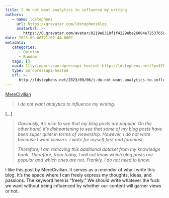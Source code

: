 ```yaml
---
title: I do not want analytics to influence my writing
authors:
   - name: ldstephens
     url: https://gravatar.com/ldstephensblog
     avatarUrl: >-
        https://0.gravatar.com/avatar/0219e8318f1f4229ebe26084e7253765017f43ca0c631be37dc6d0b8ad6e40a4?s=96&d=identicon&r=G
date: 2023-09-06T21:07:44.000Z
metadata:
   categories:
      - Opinion
      - Random
   tags: []
   uuid: 11ty/import::wordpressapi-hosted::http://ldstephens.net/?p=4763
   type: wordpressapi-hosted
   url: >-
      http://ldstephens.net/2023/09/06/i-do-not-want-analytics-to-influence-my-writing/
---
```


[MereCivilian](https://merecivilian.com/goodbye-google-analytics/)

> _I do not want analytics to influence my writing._

\[…\]

> _Obviously, it’s nice to see that my blog posts are popular. On the other hand, it’s disheartening to see that some of my blog posts have been super quiet in terms of viewership. However, I do not write because I want viewers. I write for myself first and foremost._
>
> _Therefore, I am removing this additional dataset from my knowledge bank. Therefore, from today, I will not know which blog posts are popular and which ones are not. Frankly, I do not need to know._

I like this post by MereCivilian. It serves as a reminder of why I write this blog. It’s the space where I can freely express my thoughts, ideas, and passions. The keyword here is “freely.” We should write whatever the fuck we want without being influenced by whether our content will garner views or not.

